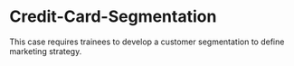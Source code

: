 # Credit-Card-Segmentation

This case requires trainees to develop a customer segmentation to define marketing strategy.
